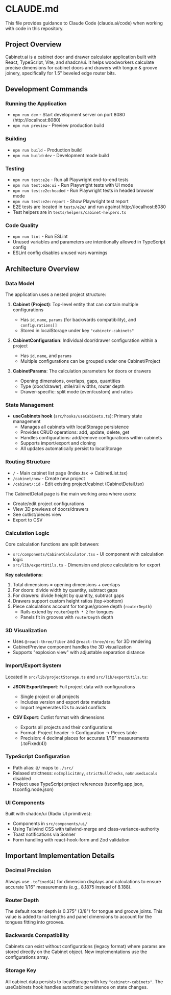 # CLAUDE.md

This file provides guidance to Claude Code (claude.ai/code) when working with code in this repository.

## Project Overview

Cabinetr.ai is a cabinet door and drawer calculator application built with React, TypeScript, Vite, and shadcn/ui. It helps woodworkers calculate precise dimensions for cabinet doors and drawers with tongue & groove joinery, specifically for 1.5" beveled edge router bits.

## Development Commands

### Running the Application
- `npm run dev` - Start development server on port 8080 (http://localhost:8080)
- `npm run preview` - Preview production build

### Building
- `npm run build` - Production build
- `npm run build:dev` - Development mode build

### Testing
- `npm run test:e2e` - Run all Playwright end-to-end tests
- `npm run test:e2e:ui` - Run Playwright tests with UI mode
- `npm run test:e2e:headed` - Run Playwright tests in headed browser mode
- `npm run test:e2e:report` - Show Playwright test report
- E2E tests are located in `tests/e2e/` and run against http://localhost:8080
- Test helpers are in `tests/helpers/cabinet-helpers.ts`

### Code Quality
- `npm run lint` - Run ESLint
- Unused variables and parameters are intentionally allowed in TypeScript config
- ESLint config disables unused vars warnings

## Architecture Overview

### Data Model

The application uses a nested project structure:

1. **Cabinet (Project)**: Top-level entity that can contain multiple configurations
   - Has `id`, `name`, `params` (for backwards compatibility), and `configurations[]`
   - Stored in localStorage under key `"cabinetr-cabinets"`

2. **CabinetConfiguration**: Individual door/drawer configuration within a project
   - Has `id`, `name`, and `params`
   - Multiple configurations can be grouped under one Cabinet/Project

3. **CabinetParams**: The calculation parameters for doors or drawers
   - Opening dimensions, overlaps, gaps, quantities
   - Type (door/drawer), stile/rail widths, router depth
   - Drawer-specific: split mode (even/custom) and ratios

### State Management

- **useCabinets hook** (`src/hooks/useCabinets.ts`): Primary state management
  - Manages all cabinets with localStorage persistence
  - Provides CRUD operations: add, update, delete, get
  - Handles configurations: add/remove configurations within cabinets
  - Supports import/export and cloning
  - All updates automatically persist to localStorage

### Routing Structure

- `/` - Main cabinet list page (Index.tsx → CabinetList.tsx)
- `/cabinet/new` - Create new project
- `/cabinet/:id` - Edit existing project/cabinet (CabinetDetail.tsx)

The CabinetDetail page is the main working area where users:
- Create/edit project configurations
- View 3D previews of doors/drawers
- See cutlist/pieces view
- Export to CSV

### Calculation Logic

Core calculation functions are split between:
- `src/components/CabinetCalculator.tsx` - UI component with calculation logic
- `src/lib/exportUtils.ts` - Dimension and piece calculations for export

**Key calculations:**
1. Total dimensions = opening dimensions + overlaps
2. For doors: divide width by quantity, subtract gaps
3. For drawers: divide height by quantity, subtract gaps
4. Drawers support custom height ratios (top→bottom)
5. Piece calculations account for tongue/groove depth (`routerDepth`)
   - Rails extend by `routerDepth * 2` for tongues
   - Panels fit in grooves with `routerDepth` depth

### 3D Visualization

- Uses `@react-three/fiber` and `@react-three/drei` for 3D rendering
- CabinetPreview component handles the 3D visualization
- Supports "explosion view" with adjustable separation distance

### Import/Export System

Located in `src/lib/projectStorage.ts` and `src/lib/exportUtils.ts`:

- **JSON Export/Import**: Full project data with configurations
  - Single project or all projects
  - Includes version and export date metadata
  - Import regenerates IDs to avoid conflicts

- **CSV Export**: Cutlist format with dimensions
  - Exports all projects and their configurations
  - Format: Project header → Configuration → Pieces table
  - Precision: 4 decimal places for accurate 1/16" measurements (.toFixed(4))

### TypeScript Configuration

- Path alias: `@/` maps to `./src/`
- Relaxed strictness: `noImplicitAny`, `strictNullChecks`, `noUnusedLocals` disabled
- Project uses TypeScript project references (tsconfig.app.json, tsconfig.node.json)

### UI Components

Built with shadcn/ui (Radix UI primitives):
- Components in `src/components/ui/`
- Using Tailwind CSS with tailwind-merge and class-variance-authority
- Toast notifications via Sonner
- Form handling with react-hook-form and Zod validation

## Important Implementation Details

### Decimal Precision
Always use `.toFixed(4)` for dimension displays and calculations to ensure accurate 1/16" measurements (e.g., 8.1875 instead of 8.188).

### Router Depth
The default router depth is 0.375" (3/8") for tongue and groove joints. This value is added to rail lengths and panel dimensions to account for the tongues fitting into grooves.

### Backwards Compatibility
Cabinets can exist without configurations (legacy format) where params are stored directly on the Cabinet object. New implementations use the configurations array.

### Storage Key
All cabinet data persists to localStorage with key `"cabinetr-cabinets"`. The useCabinets hook handles automatic persistence on state changes.
